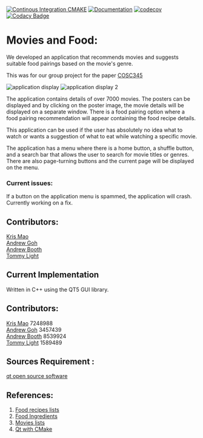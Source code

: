 [![Continous Integration CMAKE](https://github.com/vicmon810/COSC345/actions/workflows/cmake.yaml/badge.svg)](https://github.com/vicmon810/COSC345/actions/workflows/cmake.yaml)
[![Documentation](https://codedocs.xyz/vicmon810/COSC345.svg)](https://codedocs.xyz/vicmon810/COSC345/)
[![codecov](https://codecov.io/gh/vicmon810/COSC345/graph/badge.svg?token=P25HQT144Q)](https://codecov.io/gh/vicmon810/COSC345)
[![Codacy Badge](https://app.codacy.com/project/badge/Grade/db37ffc37f4b44fdb96f0b6e863c1410)](https://app.codacy.com/gh/vicmon810/COSC345/dashboard?utm_source=gh&utm_medium=referral&utm_content=&utm_campaign=Badge_grade)

# Movies and Food:
We developed an application that recommends movies and suggests suitable food pairings based on the movie's genre. 

This was for our group project for the paper [COSC345](https://www.otago.ac.nz/courses/papers?papercode=COSC345#t-2024)

![application display](https://i.imgur.com/2LmEOjw.png)
![application display 2](https://i.imgur.com/n7XlZN0.png)

The application contains details of over 7000 movies. The posters can be displayed and by clicking on the poster image, the movie details will be displayed
on a separate window. There is a food pairing option where a food pairing recommendation will appear containing the food recipe details.

This application can be used if the user has absolutely no idea what to watch or wants a suggestion of what to eat while watching a specific movie.

The application has a menu where there is a home button, a shuffle button, and a search bar that allows the user to search for movie titles or genres.
There are also page-turning buttons and the current page will be displayed on the menu.

### Current issues:
If a button on the application menu is spammed, the application will crash. Currently working on a fix.

## Contributors: 
[Kris Mao](https://github.com/vicmon810) <br>
[Andrew Goh](https://github.com/andre2410) <br>
[Andrew Booth](https://github.com/boo13103) <br>
[Tommy Light](https://github.com/tlite4) <br>

## Current Implementation
Written in C++ using the QT5 GUI library.

## Contributors:
[Kris Mao](https://github.com/vicmon810) 7248988 <br>
[Andrew Goh](https://github.com/andre2410) 3457439 <br>
[Andrew Booth](https://github.com/boo13103) 8539924 <br>
[Tommy Light](https://github.com/tlite4) 1589489 <br>

## Sources Requirement : 
[qt open source software](https://www.qt.io/)

## References:
1. [Food recipes lists](https://www.kaggle.com/datasets/paultimothymooney/recipenlg/code?resource=download)
2. [Food Ingredients](https://www.kaggle.com/datasets/pes12017000148/food-ingredients-and-recipe-dataset-with-images)
3. [Movies lists](https://www.kaggle.com/datasets/rounakbanik/the-movies-dataset)
4. [Qt with CMake](https://doc.qt.io/qt-6/cmake-get-started.html#building-a-c-console-application)


